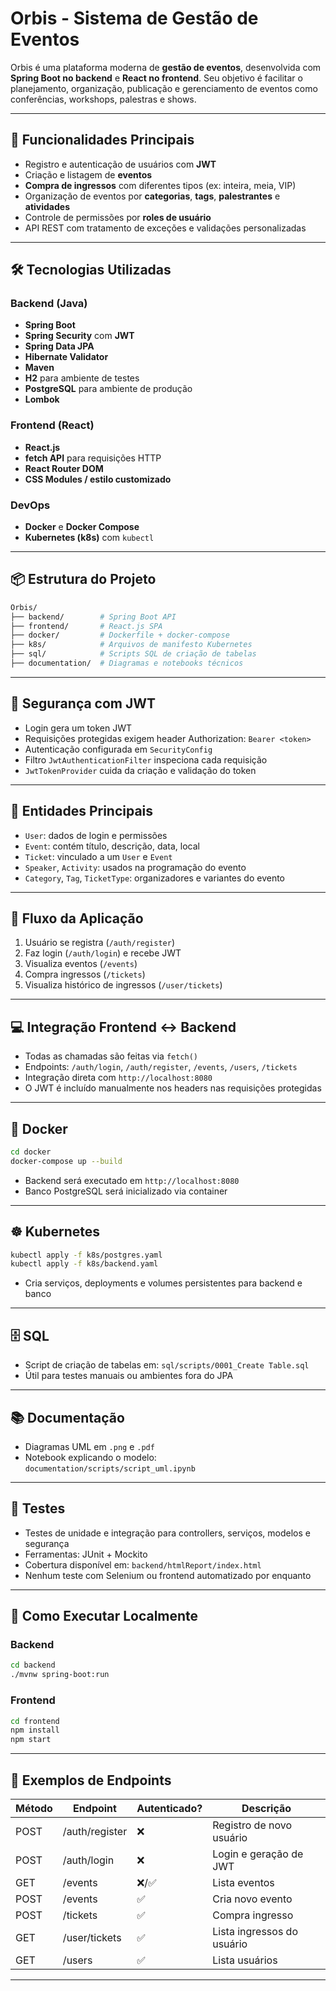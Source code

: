 # Orbis - Sistema de Gestão de Eventos

Orbis é uma plataforma moderna de **gestão de eventos**, desenvolvida com **Spring Boot no backend** e **React no frontend**. Seu objetivo é facilitar o planejamento, organização, publicação e gerenciamento de eventos como conferências, workshops, palestras e shows.

---

## 🧭 Funcionalidades Principais

- Registro e autenticação de usuários com **JWT**
- Criação e listagem de **eventos**
- **Compra de ingressos** com diferentes tipos (ex: inteira, meia, VIP)
- Organização de eventos por **categorias**, **tags**, **palestrantes** e **atividades**
- Controle de permissões por **roles de usuário**
- API REST com tratamento de exceções e validações personalizadas

---

## 🛠️ Tecnologias Utilizadas

### Backend (Java)

- **Spring Boot**
- **Spring Security** com **JWT**
- **Spring Data JPA**
- **Hibernate Validator**
- **Maven**
- **H2** para ambiente de testes
- **PostgreSQL** para ambiente de produção
- **Lombok**

### Frontend (React)

- **React.js**
- **fetch API** para requisições HTTP
- **React Router DOM**
- **CSS Modules / estilo customizado**

### DevOps

- **Docker** e **Docker Compose**
- **Kubernetes (k8s)** com `kubectl`

---

## 📦 Estrutura do Projeto

```bash
Orbis/
├── backend/        # Spring Boot API
├── frontend/       # React.js SPA
├── docker/         # Dockerfile + docker-compose
├── k8s/            # Arquivos de manifesto Kubernetes
├── sql/            # Scripts SQL de criação de tabelas
├── documentation/  # Diagramas e notebooks técnicos
```

---

## 🔐 Segurança com JWT

- Login gera um token JWT
- Requisições protegidas exigem header Authorization: `Bearer <token>`
- Autenticação configurada em `SecurityConfig`
- Filtro `JwtAuthenticationFilter` inspeciona cada requisição
- `JwtTokenProvider` cuida da criação e validação do token

---

## 👤 Entidades Principais

- `User`: dados de login e permissões
- `Event`: contém título, descrição, data, local
- `Ticket`: vinculado a um `User` e `Event`
- `Speaker`, `Activity`: usados na programação do evento
- `Category`, `Tag`, `TicketType`: organizadores e variantes do evento

---

## 🔄 Fluxo da Aplicação

1. Usuário se registra (`/auth/register`)
2. Faz login (`/auth/login`) e recebe JWT
3. Visualiza eventos (`/events`)
4. Compra ingressos (`/tickets`)
5. Visualiza histórico de ingressos (`/user/tickets`)

---

## 💻 Integração Frontend ↔ Backend

- Todas as chamadas são feitas via `fetch()`
- Endpoints: `/auth/login`, `/auth/register`, `/events`, `/users`, `/tickets`
- Integração direta com `http://localhost:8080`
- O JWT é incluído manualmente nos headers nas requisições protegidas

---

## 🐳 Docker

```bash
cd docker
docker-compose up --build
```

- Backend será executado em `http://localhost:8080`
- Banco PostgreSQL será inicializado via container

---

## ☸️ Kubernetes

```bash
kubectl apply -f k8s/postgres.yaml
kubectl apply -f k8s/backend.yaml
```

- Cria serviços, deployments e volumes persistentes para backend e banco

---

## 🗄️ SQL

- Script de criação de tabelas em: `sql/scripts/0001_Create Table.sql`
- Útil para testes manuais ou ambientes fora do JPA

---

## 📚 Documentação

- Diagramas UML em `.png` e `.pdf`
- Notebook explicando o modelo: `documentation/scripts/script_uml.ipynb`

---

## 🧪 Testes

- Testes de unidade e integração para controllers, serviços, modelos e segurança
- Ferramentas: JUnit + Mockito
- Cobertura disponível em: `backend/htmlReport/index.html`
- Nenhum teste com Selenium ou frontend automatizado por enquanto

---

## 🚀 Como Executar Localmente

### Backend

```bash
cd backend
./mvnw spring-boot:run
```

### Frontend

```bash
cd frontend
npm install
npm start
```

---

## 📌 Exemplos de Endpoints

| Método | Endpoint                   | Autenticado? | Descrição                        |
|--------|----------------------------|--------------|----------------------------------|
| POST   | /auth/register             | ❌           | Registro de novo usuário         |
| POST   | /auth/login                | ❌           | Login e geração de JWT           |
| GET    | /events                    | ❌/✅        | Lista eventos                    |
| POST   | /events                    | ✅           | Cria novo evento                 |
| POST   | /tickets                   | ✅           | Compra ingresso                  |
| GET    | /user/tickets              | ✅           | Lista ingressos do usuário       |
| GET    | /users                     | ✅           | Lista usuários                   |

---
